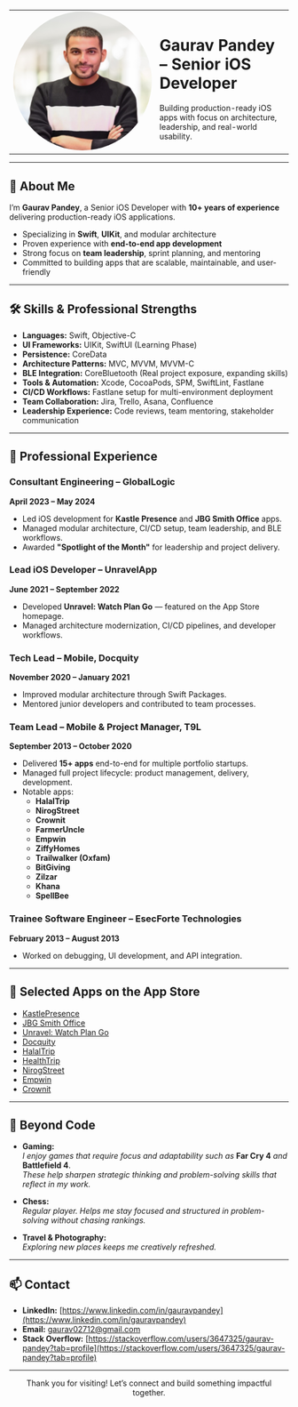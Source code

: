 <table>
  <tr>
    <td width="250">
      <img src="assets/images/ProfilePic.jpg" alt="Gaurav Pandey" width="250" style="border-radius: 50%">
    </td>
    <td>
      <h1>Gaurav Pandey – Senior iOS Developer</h1>
      <p>Building production-ready iOS apps with focus on architecture, leadership, and real-world usability.</p>
    </td>
  </tr>
</table>

---

## 👋 About Me

I’m **Gaurav Pandey**, a Senior iOS Developer with **10+ years of experience** delivering production-ready iOS applications.

- Specializing in **Swift**, **UIKit**, and modular architecture  
- Proven experience with **end-to-end app development**  
- Strong focus on **team leadership**, sprint planning, and mentoring  
- Committed to building apps that are scalable, maintainable, and user-friendly

---

## 🛠️ Skills & Professional Strengths

- **Languages:** Swift, Objective-C  
- **UI Frameworks:** UIKit, SwiftUI (Learning Phase)  
- **Persistence:** CoreData  
- **Architecture Patterns:** MVC, MVVM, MVVM-C  
- **BLE Integration:** CoreBluetooth (Real project exposure, expanding skills)  
- **Tools & Automation:** Xcode, CocoaPods, SPM, SwiftLint, Fastlane  
- **CI/CD Workflows:** Fastlane setup for multi-environment deployment  
- **Team Collaboration:** Jira, Trello, Asana, Confluence  
- **Leadership Experience:** Code reviews, team mentoring, stakeholder communication  

---

## 💼 Professional Experience

### Consultant Engineering – GlobalLogic  
**April 2023 – May 2024**  
- Led iOS development for **Kastle Presence** and **JBG Smith Office** apps.  
- Managed modular architecture, CI/CD setup, team leadership, and BLE workflows.  
- Awarded **"Spotlight of the Month"** for leadership and project delivery.

### Lead iOS Developer – UnravelApp  
**June 2021 – September 2022**  
- Developed **Unravel: Watch Plan Go** — featured on the App Store homepage.  
- Managed architecture modernization, CI/CD pipelines, and developer workflows.

### Tech Lead – Mobile, Docquity  
**November 2020 – January 2021**  
- Improved modular architecture through Swift Packages.  
- Mentored junior developers and contributed to team processes.

### Team Lead – Mobile & Project Manager, T9L  
**September 2013 – October 2020**  
- Delivered **15+ apps** end-to-end for multiple portfolio startups.  
- Managed full project lifecycle: product management, delivery, development.  
- Notable apps:  
  - **HalalTrip**  
  - **NirogStreet**  
  - **Crownit**  
  - **FarmerUncle**  
  - **Empwin**  
  - **ZiffyHomes**  
  - **Trailwalker (Oxfam)**  
  - **BitGiving**  
  - **Zilzar**  
  - **Khana**  
  - **SpellBee**

### Trainee Software Engineer – EsecForte Technologies  
**February 2013 – August 2013**  
- Worked on debugging, UI development, and API integration.

---

## 📲 Selected Apps on the App Store

- [KastlePresence](https://apps.apple.com/in/app/kastlepresence/id1061078659)  
- [JBG Smith Office](https://apps.apple.com/in/app/jbg-smith-office/id6450704305)  
- [Unravel: Watch Plan Go](https://apps.apple.com/us/app/unravel-watch-plan-go/id1558162869)  
- [Docquity](https://apps.apple.com/in/app/docquity/id1048947290)  
- [HalalTrip](https://itunes.apple.com/app/id680194589)  
- [HealthTrip](https://apps.apple.com/in/app/health-trip/id1488887969)  
- [NirogStreet](https://itunes.apple.com/us/app/nirogstreet/id1352321621?ls=1&mt=8)  
- [Empwin](https://apps.apple.com/in/app/empwin/id1212850196)  
- [Crownit](https://apps.apple.com/us/app/crown-it/id956797857)

---

## 🎯 Beyond Code

- **Gaming:**  
  _I enjoy games that require focus and adaptability such as_ **Far Cry 4** _and_ **Battlefield 4**.  
  _These help sharpen strategic thinking and problem-solving skills that reflect in my work._

- **Chess:**  
  _Regular player. Helps me stay focused and structured in problem-solving without chasing rankings._

- **Travel & Photography:**  
  _Exploring new places keeps me creatively refreshed._

---

## 📫 Contact

- **LinkedIn:** [https://www.linkedin.com/in/gauravpandey](https://www.linkedin.com/in/gauravpandey)  
- **Email:** gaurav02712@gmail.com  
- **Stack Overflow:** [https://stackoverflow.com/users/3647325/gaurav-pandey?tab=profile](https://stackoverflow.com/users/3647325/gaurav-pandey?tab=profile)

---

<p align="center">Thank you for visiting! Let’s connect and build something impactful together.</p>
